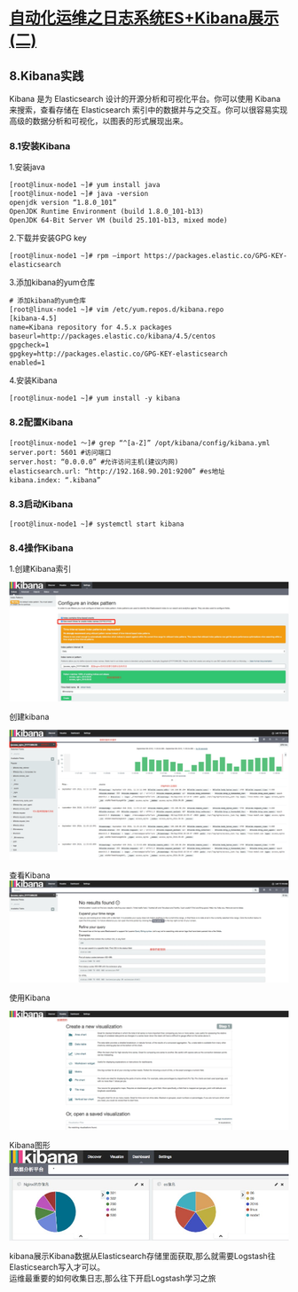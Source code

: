 # [自动化运维之日志系统ES+Kibana展示(二)][0]


## 8.Kibana实践

Kibana 是为 Elasticsearch 设计的开源分析和可视化平台。你可以使用 Kibana 来搜索，查看存储在 Elasticsearch 索引中的数据并与之交互。你可以很容易实现高级的数据分析和可视化，以图表的形式展现出来。

### 8.1安装Kibana

1.安装java

    [root@linux-node1 ~]# yum install java
    [root@linux-node1 ~]# java -version
    openjdk version “1.8.0_101”
    OpenJDK Runtime Environment (build 1.8.0_101-b13)
    OpenJDK 64-Bit Server VM (build 25.101-b13, mixed mode)

2.下载并安装GPG key

    [root@linux-node1 ~]# rpm –import https://packages.elastic.co/GPG-KEY-elasticsearch

3.添加kibana的yum仓库

    # 添加kibana的yum仓库
    [root@linux-node1 ~]# vim /etc/yum.repos.d/kibana.repo
    [kibana-4.5]
    name=Kibana repository for 4.5.x packages
    baseurl=http://packages.elastic.co/kibana/4.5/centos
    gpgcheck=1
    gpgkey=http://packages.elastic.co/GPG-KEY-elasticsearch
    enabled=1

4.安装Kibana

    [root@linux-node1 ~]# yum install -y kibana

### 8.2配置Kibana

    [root@linux-node1 ～]# grep “^[a-Z]” /opt/kibana/config/kibana.yml
    server.port: 5601 #访问端口
    server.host: “0.0.0.0” #允许访问主机(建议内网)
    elasticsearch.url: “http://192.168.90.201:9200” #es地址
    kibana.index: “.kibana”

### 8.3启动Kibana

    [root@linux-node1 ~]# systemctl start kibana

### 8.4操作Kibana

1.创建Kibana索引

![k1][3]

创建kibana

![k2][4]

查看Kibana  
![k3][5]

使用Kibana

![k4][6]

Kibana图形  
![k5][7]

kibana展示Kibana数据从Elasticsearch存储里面获取,那么就需要Logstash往Elasticsearch写入才可以。  
运维最重要的如何收集日志,那么往下开启Logstash学习之旅

[0]: http://www.cloudstack.top/archives/117.html
[3]: ../img/k1.jpg
[4]: ../img/k2.jpg
[5]: ../img/k3.jpg
[6]: ../img/k4.jpg
[7]: ../img/k5.jpg